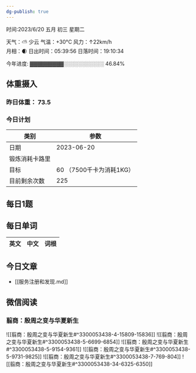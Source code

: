 ```yaml
---
dg-publish: true
---
```



时间:2023/6/20 五月 初三 星期二

天气：⛅️  少云 气温：+30°C 风力：↑22km/h  
月相：🌒 日出时间：05:39:56 日落时间：19:10:34

今年进度: ▓▓▓▓▓▓▓▓▓░░░░░░░░░░░ 46.84%

## 体重摄入

### 昨日体重： 73.5
### 今日计划

| 类别           | 参数                    |
| -------------- | ----------------------- |
| 日期           | 2023-06-20               |
| 锻炼消耗卡路里 | |
| 目标           | 60      （7500千卡为消耗1KG）                |
| 目前剩余次数               |        225                  |



## 每日1题


## 每日单词

| 英文       | 中文       |词根|
| ---------- | ---------- | ---|


## 今日文章

- [[服务注册和发现.md]]


## 微信阅读

<!-- start of weread -->

### 翦商：殷周之变与华夏新生
![[翦商：殷周之变与华夏新生#^3300053438-4-15809-15836]]
![[翦商：殷周之变与华夏新生#^3300053438-5-6699-6854]]
![[翦商：殷周之变与华夏新生#^3300053438-5-9154-9361]]
![[翦商：殷周之变与华夏新生#^3300053438-5-9731-9825]]
![[翦商：殷周之变与华夏新生#^3300053438-7-769-804]]
![[翦商：殷周之变与华夏新生#^3300053438-34-6325-6350]]

<!-- end of weread -->
